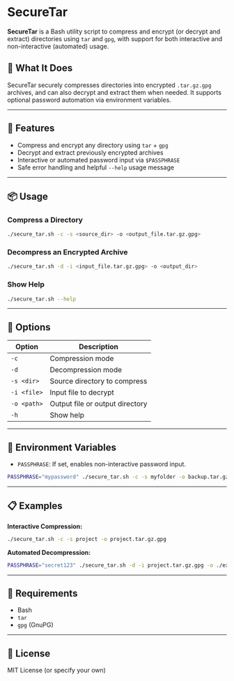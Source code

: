 # SecureTar

**SecureTar** is a Bash utility script to compress and encrypt (or decrypt and extract) directories using `tar` and `gpg`, with support for both interactive and non-interactive (automated) usage.

## 🔐 What It Does

SecureTar securely compresses directories into encrypted `.tar.gz.gpg` archives, and can also decrypt and extract them when needed. It supports optional password automation via environment variables.

---

## 🚀 Features

- Compress and encrypt any directory using `tar` + `gpg`
- Decrypt and extract previously encrypted archives
- Interactive or automated password input via `$PASSPHRASE`
- Safe error handling and helpful `--help` usage message

---

## 📦 Usage

### Compress a Directory

```bash
./secure_tar.sh -c -s <source_dir> -o <output_file.tar.gz.gpg>
```

### Decompress an Encrypted Archive

```bash
./secure_tar.sh -d -i <input_file.tar.gz.gpg> -o <output_dir>
```

### Show Help

```bash
./secure_tar.sh --help
```

---

## 🔧 Options

| Option     | Description                                             |
|------------|---------------------------------------------------------|
| `-c`       | Compression mode                                        |
| `-d`       | Decompression mode                                      |
| `-s <dir>` | Source directory to compress                            |
| `-i <file>`| Input file to decrypt                                   |
| `-o <path>`| Output file or output directory                         |
| `-h`       | Show help                                               |

---

## 🔐 Environment Variables

- `PASSPHRASE`: If set, enables non-interactive password input.

```bash
PASSPHRASE="mypassword" ./secure_tar.sh -c -s myfolder -o backup.tar.gz.gpg
```

---

## 📋 Examples

**Interactive Compression:**
```bash
./secure_tar.sh -c -s project -o project.tar.gz.gpg
```

**Automated Decompression:**
```bash
PASSPHRASE="secret123" ./secure_tar.sh -d -i project.tar.gz.gpg -o ./extracted
```

---

## 📎 Requirements

- Bash
- `tar`
- `gpg` (GnuPG)

---

## 📄 License

MIT License (or specify your own)